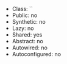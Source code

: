 - Class: ``
- Public: no
- Synthetic: no
- Lazy: no
- Shared: yes
- Abstract: no
- Autowired: no
- Autoconfigured: no

